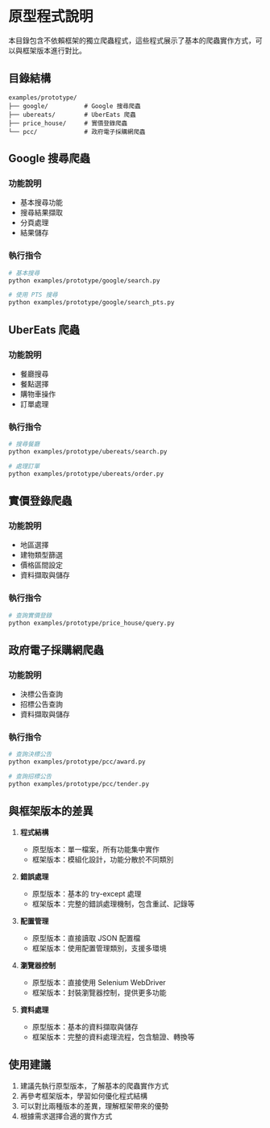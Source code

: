 # 原型程式說明

本目錄包含不依賴框架的獨立爬蟲程式，這些程式展示了基本的爬蟲實作方式，可以與框架版本進行對比。

## 目錄結構

```
examples/prototype/
├── google/          # Google 搜尋爬蟲
├── ubereats/        # UberEats 爬蟲
├── price_house/     # 實價登錄爬蟲
└── pcc/             # 政府電子採購網爬蟲
```

## Google 搜尋爬蟲

### 功能說明
- 基本搜尋功能
- 搜尋結果擷取
- 分頁處理
- 結果儲存

### 執行指令
```bash
# 基本搜尋
python examples/prototype/google/search.py

# 使用 PTS 搜尋
python examples/prototype/google/search_pts.py
```

## UberEats 爬蟲

### 功能說明
- 餐廳搜尋
- 餐點選擇
- 購物車操作
- 訂單處理

### 執行指令
```bash
# 搜尋餐廳
python examples/prototype/ubereats/search.py

# 處理訂單
python examples/prototype/ubereats/order.py
```

## 實價登錄爬蟲

### 功能說明
- 地區選擇
- 建物類型篩選
- 價格區間設定
- 資料擷取與儲存

### 執行指令
```bash
# 查詢實價登錄
python examples/prototype/price_house/query.py
```

## 政府電子採購網爬蟲

### 功能說明
- 決標公告查詢
- 招標公告查詢
- 資料擷取與儲存

### 執行指令
```bash
# 查詢決標公告
python examples/prototype/pcc/award.py

# 查詢招標公告
python examples/prototype/pcc/tender.py
```

## 與框架版本的差異

1. **程式結構**
   - 原型版本：單一檔案，所有功能集中實作
   - 框架版本：模組化設計，功能分散於不同類別

2. **錯誤處理**
   - 原型版本：基本的 try-except 處理
   - 框架版本：完整的錯誤處理機制，包含重試、記錄等

3. **配置管理**
   - 原型版本：直接讀取 JSON 配置檔
   - 框架版本：使用配置管理類別，支援多環境

4. **瀏覽器控制**
   - 原型版本：直接使用 Selenium WebDriver
   - 框架版本：封裝瀏覽器控制，提供更多功能

5. **資料處理**
   - 原型版本：基本的資料擷取與儲存
   - 框架版本：完整的資料處理流程，包含驗證、轉換等

## 使用建議

1. 建議先執行原型版本，了解基本的爬蟲實作方式
2. 再參考框架版本，學習如何優化程式結構
3. 可以對比兩種版本的差異，理解框架帶來的優勢
4. 根據需求選擇合適的實作方式 